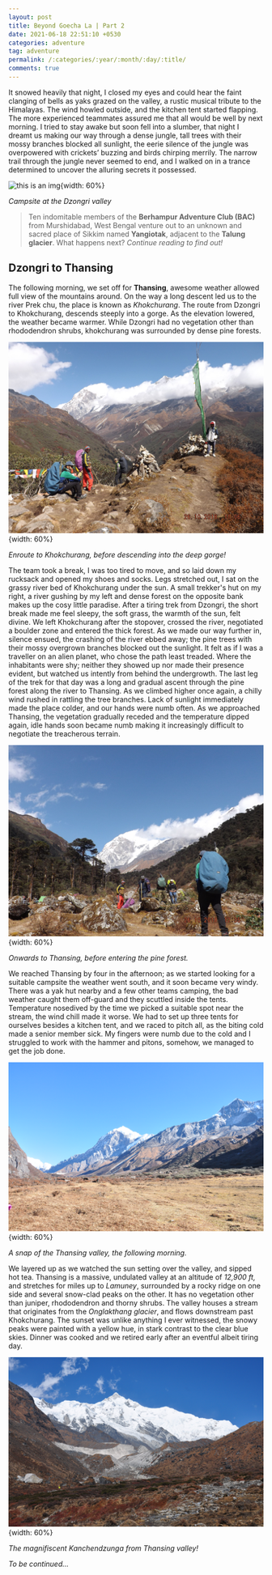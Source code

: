 ```yaml
---
layout: post
title: Beyond Goecha La | Part 2
date: 2021-06-18 22:51:10 +0530
categories: adventure
tag: adventure
permalink: /:categories/:year/:month/:day/:title/
comments: true
---
```


It snowed heavily that night, I closed my eyes and could hear the faint clanging of bells as yaks grazed on the valley, a rustic musical tribute to the Himalayas. The wind howled outside, and the kitchen tent started flapping. The more experienced teammates assured me that all would be well by next morning. I tried to stay awake but soon fell into a slumber, that night I dreamt us making our way through a dense jungle, tall trees with their mossy branches blocked all sunlight, the eerie silence of the jungle was overpowered with crickets’ buzzing and birds chirping merrily. The narrow trail through the jungle never seemed to end, and I walked on in a trance determined to uncover the alluring secrets it possessed.

![this is an img](/files/images/beyond_goechala/dzongri.JPG){width: 60%}

*Campsite at the Dzongri valley*

> Ten indomitable members of the **Berhampur Adventure Club (BAC)** from Murshidabad, West Bengal venture out to an unknown and sacred place of Sikkim named **Yangiotak**, adjacent to the **Talung glacier**. What happens next? *Continue reading to find out!*

## Dzongri to Thansing

The following morning, we set off for **Thansing**, awesome weather allowed full view of the mountains around. On the way a long descent led us to the river Prek chu, the place is known as *Khokchurang*. The route from Dzongri to Khokchurang, descends steeply into a gorge. As the elevation lowered, the weather became warmer. While Dzongri had no vegetation other than rhododendron shrubs, khokchurang was surrounded by dense pine forests.

![image of thansing from dzongri](/files/images/beyond_goechala/k1.JPG){width: 60%}

*Enroute to Khokchurang, before descending into the deep gorge!*

The team took a break, I was too tired to move, and so laid down my rucksack and opened my shoes and socks. Legs stretched out, I sat on the grassy river bed of Khokchurang under the sun. A small trekker's hut on my right, a river gushing by my left and dense forest on the opposite bank makes up the cosy little paradise. After a tiring trek from Dzongri, the short break made me feel sleepy, the soft grass, the warmth of the sun, felt divine. We left Khokchurang after the stopover, crossed the river, negotiated a boulder zone and entered the thick forest. As we made our way further in, silence ensued, the crashing of the river ebbed away; the pine trees with their mossy overgrown branches blocked out the sunlight. It felt as if I was a traveller on an alien planet, who chose the path least treaded. Where the inhabitants were shy; neither they showed up nor made their presence evident, but watched us intently from behind the undergrowth. The last leg of the trek for that day was a long and gradual ascent through the pine forest along the river to Thansing. As we climbed higher once again, a chilly wind rushed in rattling the tree branches. Lack of sunlight immediately made the place colder, and our hands were numb often. As we approached Thansing, the vegetation gradually receded and the temperature dipped again, idle hands soon became numb making it increasingly difficult to negotiate the treacherous terrain.

![Onwards to thansing](/files/images/beyond_goechala/k2.JPG){width: 60%}

*Onwards to Thansing, before entering the pine forest.*

We reached Thansing by four in the afternoon; as we started looking for a suitable campsite the weather went south, and it soon became very windy. There was a yak hut nearby and a few other teams camping, the bad weather caught them off-guard and they scuttled inside the tents. Temperature nosedived by the time we picked a suitable spot near the stream, the wind chill made it worse. We had to set up three tents for ourselves besides a kitchen tent, and we raced to pitch all, as the biting cold made a senior member sick. My fingers were numb due to the cold and I struggled to work with the hammer and pitons, somehow, we managed to get the job done.

![Thansing](/files/images/beyond_goechala/t1.JPG){width: 60%}

*A snap of the Thansing valley, the following morning.*

We layered up as we watched the sun setting over the valley, and sipped hot tea. Thansing is a massive, undulated valley at an altitude of *12,900 ft,* and stretches for miles up to *Lamuney*, surrounded by a rocky ridge on one side and several snow-clad peaks on the other. It has no vegetation other than juniper, rhododendron and thorny shrubs. The valley houses a stream that originates from the *Onglakthang glacier*, and flows downstream past Khokchurang. The sunset was unlike anything I ever witnessed, the snowy peaks were painted with a yellow hue, in stark contrast to the clear blue skies. Dinner was cooked and we retired early after an eventful albeit tiring day.

![Kanchendzunga from thansing](/files/images/beyond_goechala/t2.JPG){width: 60%}

*The magnifiscent Kanchendzunga from Thansing valley!*

*To be continued…*
